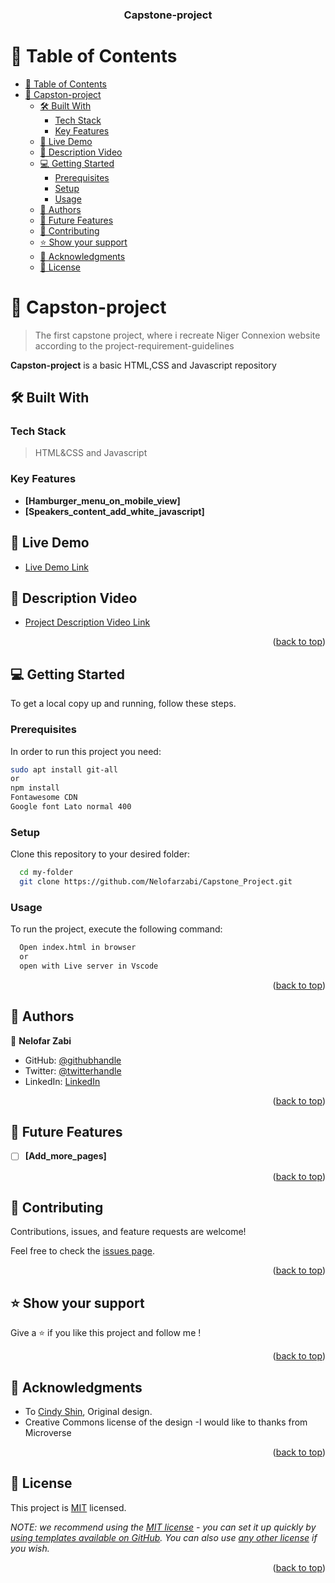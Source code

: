 <a name="readme-top"></a>

<div align="center">
  <h3><b>Capstone-project</b></h3>
</div>

# 📗 Table of Contents

- [📗 Table of Contents](#-table-of-contents)
- [📖 Capston-project ](#-capston-project-)
  - [🛠 Built With ](#-built-with-)
    - [Tech Stack ](#tech-stack-)
    - [Key Features ](#key-features-)
  - [🚀 Live Demo ](#-live-demo-)
  - [🚀 Description Video](#-description-video)
  - [💻 Getting Started ](#-getting-started-)
    - [Prerequisites](#prerequisites)
    - [Setup](#setup)
    - [Usage](#usage)
  - [👥 Authors ](#-authors-)
  - [🔭 Future Features ](#-future-features-)
  - [🤝 Contributing ](#-contributing-)
  - [⭐️ Show your support ](#️-show-your-support-)
  - [🙏 Acknowledgments ](#-acknowledgments-)
  - [📝 License ](#-license-)

# 📖 Capston-project <a name="about-project"></a>

> The first capstone project, where i recreate Niger Connexion website according to the project-requirement-guidelines

**Capston-project** is a basic HTML,CSS and Javascript repository

## 🛠 Built With <a name="built-with"></a>

### Tech Stack <a name="tech-stack"></a>

> HTML&CSS and Javascript

### Key Features <a name="key-features"></a>

- **[Hamburger_menu_on_mobile_view]**
- **[Speakers_content_add_white_javascript]**

## 🚀 Live Demo <a name="live-demo"></a>

- [Live Demo Link](https://nelofarzabi.github.io/Capstone_Project/)

## 🚀 Description Video<a name="video-demo"></a>

- [Project Description Video Link](https://www.loom.com/share/babe3f9e41b1451698e0665fe1cd343f?sid=fc9e690a-81df-4be2-b157-2cfe387ca42a)

<p align="right">(<a href="#readme-top">back to top</a>)</p>

<!-- GETTING STARTED -->

## 💻 Getting Started <a name="getting-started"></a>

To get a local copy up and running, follow these steps.

### Prerequisites

In order to run this project you need:

```sh
sudo apt install git-all
or
npm install
Fontawesome CDN
Google font Lato normal 400
```

### Setup

Clone this repository to your desired folder:

```sh
  cd my-folder
  git clone https://github.com/Nelofarzabi/Capstone_Project.git
```

### Usage

To run the project, execute the following command:

```sh
  Open index.html in browser
  or
  open with Live server in Vscode
```

<p align="right">(<a href="#readme-top">back to top</a>)</p>

## 👥 Authors <a name="authors"></a>

👤 **Nelofar Zabi**

- GitHub: [@githubhandle](https://github.com/Nelofarzabi)
- Twitter: [@twitterhandle](https://twitter.com/NelofarZabi)
- LinkedIn: [LinkedIn](https://www.linkedin.com/in/nelofar-zabi-1a1066213)

<p align="right">(<a href="#readme-top">back to top</a>)</p>

## 🔭 Future Features <a name="future-features"></a>

- [ ] **[Add_more_pages]**

<p align="right">(<a href="#readme-top">back to top</a>)</p>

<!-- CONTRIBUTING -->

## 🤝 Contributing <a name="contributing"></a>

Contributions, issues, and feature requests are welcome!

Feel free to check the [issues page](https://github.com/Nelofarzabi/Capstone_Project/issues).

<p align="right">(<a href="#readme-top">back to top</a>)</p>

<!-- SUPPORT -->

## ⭐️ Show your support <a name="support"></a>

Give a ⭐️ if you like this project and follow me !

<p align="right">(<a href="#readme-top">back to top</a>)</p>

<!-- ACKNOWLEDGEMENTS -->

## 🙏 Acknowledgments <a name="acknowledgements"></a>

- To [Cindy Shin](https://www.behance.net/adagio07), Original design.
- Creative Commons license of the design
-I would like to thanks from Microverse

<p align="right">(<a href="#readme-top">back to top</a>)</p>

<!-- LICENSE -->

## 📝 License <a name="license"></a>

This project is [MIT](https://github.com/Nelofarzabi/Capstone_Project/blob/main/LICENSE) licensed.

_NOTE: we recommend using the [MIT license](https://choosealicense.com/licenses/mit/) - you can set it up quickly by [using templates available on GitHub](https://docs.github.com/en/communities/setting-up-your-project-for-healthy-contributions/adding-a-license-to-a-repository). You can also use [any other license](https://choosealicense.com/licenses/) if you wish._

<p align="right">(<a href="#readme-top">back to top</a>)</p>
